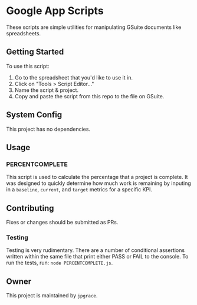 # Google App Scripts #
These scripts are simple utilities for manipulating GSuite documents like spreadsheets.

## Getting Started ##

To use this script:

1. Go to the spreadsheet that you'd like to use it in.
2. Click on "Tools > Script Editor..."
3. Name the script & project.
4. Copy and paste the script from this repo to the file on GSuite.

## System Config ##

This project has no dependencies.

## Usage ###

### PERCENTCOMPLETE ###
This script is used to calculate the percentage that a project is complete. It was designed to quickly determine how much work is remaining by inputing in a `baseline`, `current`, and `target` metrics for a specific KPI.

## Contributing ##

Fixes or changes should be submitted as PRs.

### Testing ###

Testing is very rudimentary. There are a number of conditional assertions written within the same file that print either PASS or FAIL to the console. To run the tests, run: `node PERCENTCOMPLETE.js`.

## Owner ##

This project is maintained by `jpgrace`.